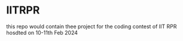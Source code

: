 # IITRPR

this repo would contain thee project for the coding contest of IIT RPR hosdted on 10-11th Feb 2024
